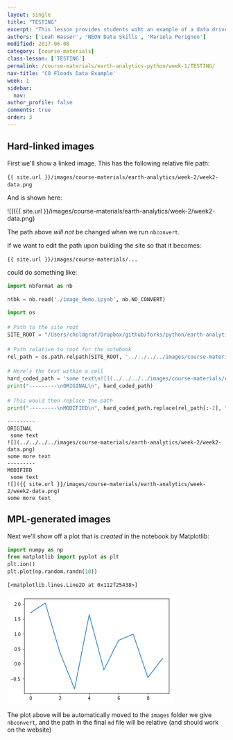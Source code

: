 ```yaml
---
layout: single
title: "TESTING"
excerpt: "This lesson provides students wiht an example of a data driven report to emphsize the importance of connecting data, documentation and results."
authors: ['Leah Wasser', 'NEON Data Skills', 'Mariela Perignon']
modified: 2017-06-08
category: [course-materials]
class-lesson: ['TESTING']
permalink: /course-materials/earth-analytics-python/week-1/TESTING/
nav-title: 'CO Floods Data Example'
week: 1
sidebar:
  nav:
author_profile: false
comments: true
order: 3
---
```


Hard-linked images
---

First we'll show a linked image. This has the following relative file path:

`{{ site.url }}/images/course-materials/earth-analytics/week-2/week2-data.png`

And is shown here:

![]({{ site.url }}/images/course-materials/earth-analytics/week-2/week2-data.png)

The path above *will not* be changed when we run `nbconvert`.

If we want to edit the path upon building the site so that it becomes:

`{{ site.url }}/images/course-materials/...`

could do something like:


```python
import nbformat as nb
```


```python
ntbk = nb.read('./image_demo.ipynb', nb.NO_CONVERT)
```


```python
import os

# Path to the site root
SITE_ROOT = "/Users/choldgraf/Dropbox/github/forks/python/earth-analytics-python"

# Path relative to root for the notebook
rel_path = os.path.relpath(SITE_ROOT, '../../../../images/course-materials/earth-analytics/week-2/week2-data.png')

# Here's the text within a cell
hard_coded_path = 'some text\n![](../../../../images/course-materials/earth-analytics/week-2/week2-data.png)\nsome more text'
print("---------\nORIGINAL\n", hard_coded_path)

# This would then replace the path
print("---------\nMODIFIED\n", hard_coded_path.replace(rel_path[:-2], "{{ site.url }}%s" %os.sep))
```

    ---------
    ORIGINAL
     some text
    ![](../../../../images/course-materials/earth-analytics/week-2/week2-data.png)
    some more text
    ---------
    MODIFIED
     some text
    ![]({{ site.url }}/images/course-materials/earth-analytics/week-2/week2-data.png)
    some more text


MPL-generated images
---
Next we'll show off a plot that is *created* in the notebook by Matplotlib:


```python
import numpy as np
from matplotlib import pyplot as plt
plt.ion()
plt.plot(np.random.randn(10))
```




    [<matplotlib.lines.Line2D at 0x112f25438>]




![png](../../../../../images/course-materials/earth-analytics-python/sample_notebook/sample_notebook/image_demo_6_1.png)


The plot above will be automatically moved to the `images` folder we give `nbconvert`, and the path in the final `md` file will be relative (and should work on the website)


```python

```

